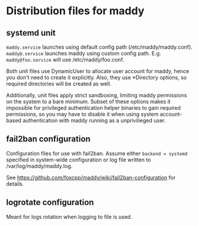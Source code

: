 # Distribution files for maddy

## systemd unit

`maddy.service` launches using default config path (/etc/maddy/maddy.conf).
`maddy@.service` launches maddy using custom config path. E.g.
`maddy@foo.service` will use /etc/maddy/foo.conf.

Both unit files use DynamicUser to allocate user account for maddy, hence you don't need
to create it explicitly. Also, they use \*Directory options, so required directories
will be created as well.

Additionally, unit files apply strict sandboxing, limiting maddy permissions on
the system to a bare minimum. Subset of these options makes it impossible for
privileged authentication helper binaries to gain required permissions, so you
may have to disable it when using system account-based authentication with
maddy running as a unprivilieged user.

## fail2ban configuration

Configuration files for use with fail2ban. Assume either `backend = systemd` specified
in system-wide configuration or log file written to /var/log/maddy/maddy.log.

See https://github.com/foxcpp/maddy/wiki/fail2ban-configuration for details.

## logrotate configuration

Meant for logs rotation when logging to file is used.
